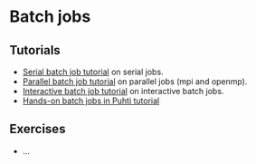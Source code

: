 # Batch jobs

## Tutorials
* [Serial batch job tutorial](serial.md) on serial jobs.
* [Parallel batch job tutorial](parallel.md) on parallel jobs (mpi and openmp).
* [Interactive batch job tutorial](interactive.md) on interactive batch jobs.
* [Hands-on batch jobs in Puhti tutorial](https://docs.csc.fi/support/tutorials/cmdline-handson/)

## Exercises
* ...

